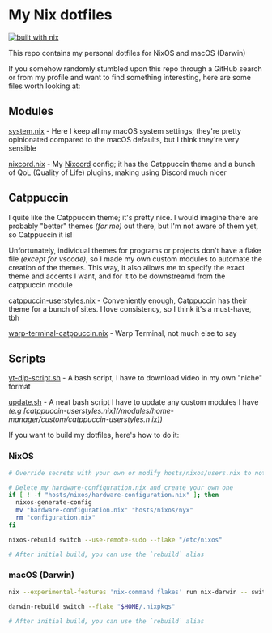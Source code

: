 # My Nix dotfiles

[![built with nix](https://img.shields.io/static/v1?logo=nixos&logoColor=white&label=&message=Built%20with%20Nix&color=41439a)](https://builtwithnix.org)

This repo contains my personal dotfiles for NixOS and macOS (Darwin)

If you somehow randomly stumbled upon this repo through a GitHub search or from
my profile and want to find something interesting, here are some files worth
looking at:

## Modules

[system.nix](/hosts/darwin/system.nix) - Here I keep all my macOS system
settings; they're pretty opinionated compared to the macOS defaults, but I think
they're very sensible

[nixcord.nix](/modules/home-manager/guis/nixcord.nix) - My
[Nixcord](https://github.com/KaylorBen/nixcord) config; it has the Catppuccin
theme and a bunch of QoL (Quality of Life) plugins, making using Discord much
nicer

## Catppuccin

I quite like the Catppuccin theme; it's pretty nice. I would imagine there are
probably "better" themes *(for me)* out there, but I'm not aware of them yet, so
Catppuccin it is!

Unfortunately, individual themes for programs or projects don't have a flake
file *(except for vscode)*, so I made my own custom modules to automate the
creation of the themes. This way, it also allows me to specify the exact theme
and accents I want, and for it to be downstreamd from the catppuccin module

[catppuccin-userstyles.nix](/modules/home-manager/custom/catppuccin-userstyles.nix) -
Conveniently enough, Catppuccin has their theme for a bunch of sites. I love
consistency, so I think it's a must-have, tbh

[warp-terminal-catppuccin.nix](/modules/home-manager/custom/warp-terminal-catppuccin.nix) -
Warp Terminal, not much else to say

## Scripts

[yt-dlp-script.sh](/shared/scripts/yt-dlp-script.sh) - A bash script, I have to
download video in my own "niche" format

[update.sh](/modules/update.sh) - A neat bash script
I have to update any custom modules I have *(e.g
[catppuccin-userstyles.nix](/modules/home-manager/custom/catppuccin-userstyles.n
ix))*

If you want to build my dotfiles, here's how to do it:

### NixOS

```bash
# Override secrets with your own or modify hosts/nixos/users.nix to not use secrets

# Delete my hardware-configuration.nix and create your own one
if [ ! -f "hosts/nixos/hardware-configuration.nix" ]; then
  nixos-generate-config
  mv "hardware-configuration.nix" "hosts/nixos/nyx"
  rm "configuration.nix"
fi

nixos-rebuild switch --use-remote-sudo --flake "/etc/nixos"

# After initial build, you can use the `rebuild` alias
```

### macOS (Darwin)

```bash
nix --experimental-features 'nix-command flakes' run nix-darwin -- switch --flake "$HOME/.nixpkgs"

darwin-rebuild switch --flake "$HOME/.nixpkgs"

# After initial build, you can use the `rebuild` alias
```

